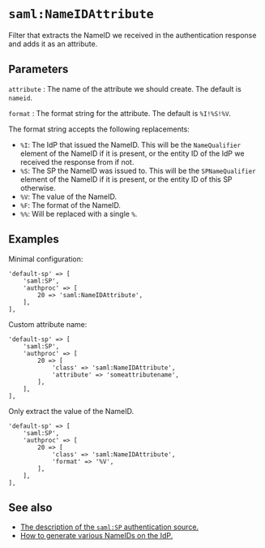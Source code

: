 `saml:NameIDAttribute`
======================

Filter that extracts the NameID we received in the authentication response and adds it as an attribute.

Parameters
----------

`attribute`
:   The name of the attribute we should create.
    The default is `nameid`.

`format`
:   The format string for the attribute.
    The default is `%I!%S!%V`.

The format string accepts the following replacements:
* `%I`: The IdP that issued the NameID.
   This will be the `NameQualifier` element of the NameID if it is present, or the entity ID of the IdP we received the response from if not.
* `%S`: The SP the NameID was issued to.
  This will be the `SPNameQualifier` element of the NameID if it is present, or the entity ID of this SP otherwise.
* `%V`: The value of the NameID.
* `%F`: The format of the NameID.
* `%%`: Will be replaced with a single `%`.

Examples
--------

Minimal configuration:

    'default-sp' => [
        'saml:SP',
        'authproc' => [
            20 => 'saml:NameIDAttribute',
        ],
    ],

Custom attribute name:

    'default-sp' => [
        'saml:SP',
        'authproc' => [
            20 => [
                'class' => 'saml:NameIDAttribute',
                'attribute' => 'someattributename',
            ],
        ],
    ],

Only extract the value of the NameID.

    'default-sp' => [
        'saml:SP',
        'authproc' => [
            20 => [
                'class' => 'saml:NameIDAttribute',
                'format' => '%V',
            ],
        ],
    ],

See also
--------

* [The description of the `saml:SP` authentication source.](../saml:sp)
* [How to generate various NameIDs on the IdP.](../saml:nameid)
